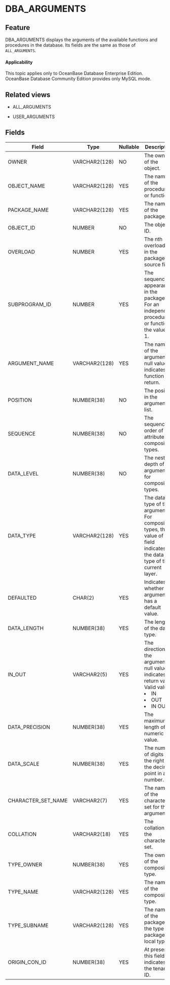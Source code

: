 DBA_ARGUMENTS
==================================

Feature
-----------

DBA_ARGUMENTS displays the arguments of the available functions and procedures in the database. Its fields are the same as those of `ALL_ARGUMENTS`.

<main id="notice" >
    <h4>Applicability</h4>
    <p>This topic applies only to OceanBase Database Enterprise Edition. OceanBase Database Community Edition provides only MySQL mode. </p>
  </main>

Related views
-------------

* ALL_ARGUMENTS



* USER_ARGUMENTS






Fields
-------------



| **Field**          | **Type**      | **Nullable** | **Description**                                                                                                           |
|--------------------|---------------|--------------|---------------------------------------------------------------------------------------------------------------------------|
| OWNER              | VARCHAR2(128) | NO           | The owner of the object.                                                                                                  |
| OBJECT_NAME        | VARCHAR2(128) | YES          | The name of the procedure or function.                                                                                    |
| PACKAGE_NAME       | VARCHAR2(128) | YES          | The name of the package.                                                                                                  |
| OBJECT_ID          | NUMBER        | NO           | The object ID.                                                                                                            |
| OVERLOAD           | NUMBER        | YES          | The nth overloading in the package source file.                                                                           |
| SUBPROGRAM_ID      | NUMBER        | YES          | The sequence of appearance in the package. For an independent procedure or function, the value is 1.                      |
| ARGUMENT_NAME      | VARCHAR2(128) | YES          | The name of the argument. A null value indicates a function return.                                                       |
| POSITION           | NUMBER(38)    | NO           | The position in the argument list.                                                                                        |
| SEQUENCE           | NUMBER(38)    | NO           | The sequence order of the attribute for composite types.                                                                  |
| DATA_LEVEL         | NUMBER(38)    | NO           | The nesting depth of the argument for composite types.                                                                    |
| DATA_TYPE          | VARCHAR2(128) | YES          | The data type of the argument. For composite types, the value of this field indicates the data type of the current layer. |
| DEFAULTED          | CHAR(2)       | YES          | Indicates whether the argument has a default value.                                                                       |
| DATA_LENGTH        | NUMBER(38)    | YES          | The length of the data type.                                                                                              |
| IN_OUT             | VARCHAR2(5)   | YES          | The direction of the argument. A null value indicates a return value. Valid values: <li> IN   <li> OUT   <li> IN OUT      |
| DATA_PRECISION     | NUMBER(38)    | YES          | The maximum length of a numeric value.                                                                                    |
| DATA_SCALE         | NUMBER(38)    | YES          | The number of digits on the right of the decimal point in a number.                                                       |
| CHARACTER_SET_NAME | VARCHAR2(7)   | YES          | The name of the character set for the argument.                                                                           |
| COLLATION          | VARCHAR2(18)  | YES          | The collation of the character set.                                                                                       |
| TYPE_OWNER         | NUMBER(38)    | YES          | The owner of the composite type.                                                                                          |
| TYPE_NAME          | VARCHAR2(128) | YES          | The name of the composite type.                                                                                           |
| TYPE_SUBNAME       | VARCHAR2(128) | YES          | The name of the package if the type is a package local type.                                                              |
| ORIGIN_CON_ID      | NUMBER(38)    | YES          | At present, this field indicates the tenant ID.                                                                           |




